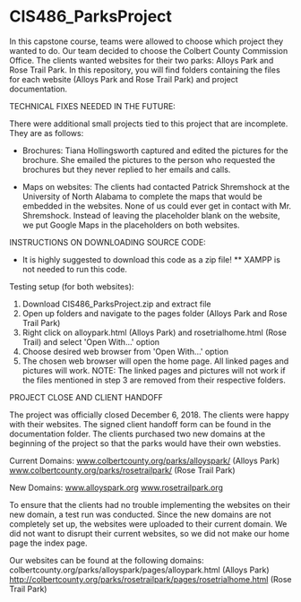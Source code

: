 # CIS486_ParksProject


In this capstone course, teams were allowed to choose which project they wanted to do. Our team decided to choose the Colbert County Commission Office. The clients wanted websites for their two parks: Alloys Park and Rose Trail Park. In this repository, you will find folders containing the files for each website (Alloys Park and Rose Trail Park) and project documentation.


TECHNICAL FIXES NEEDED IN THE FUTURE:

There were additional small projects tied to this project that are incomplete. They are as follows:
* Brochures: Tiana Hollingsworth captured and edited the pictures for the brochure. She emailed the pictures to the person who requested   the brochures but they never replied to her emails and calls.

* Maps on websites: The clients had contacted Patrick Shremshock at the University of North Alabama to complete the maps that would be embedded in the websites. None of us could ever get in contact with Mr. Shremshock. Instead of leaving the placeholder blank on the website, we put Google Maps in the placeholders on both websites.


INSTRUCTIONS ON DOWNLOADING SOURCE CODE:

* It is highly suggested to download this code as a zip file!
** XAMPP is not needed to run this code.

Testing setup (for both websites):
   1. Download CIS486_ParksProject.zip and extract file
   2. Open up folders and navigate to the pages folder (Alloys Park and Rose Trail Park)
   3. Right click on alloypark.html (Alloys Park) and rosetrialhome.html (Rose Trail) and select 'Open With...' option
   4. Choose desired web browser from 'Open With...' option
   5. The chosen web browser will open the home page. All linked pages and pictures will work.
   NOTE: The linked pages and pictures will not work if the files mentioned in step 3 are removed from their respective folders.
   
   

PROJECT CLOSE AND CLIENT HANDOFF

The project was officially closed December 6, 2018. The clients were happy with their websites. The signed client handoff form can be found in the documentation folder. The clients purchased two new domains at the beginning of the project so that the parks would have their own websties.

Current Domains:
www.colbertcounty.org/parks/alloyspark/ (Alloys Park)
www.colbertcounty.org/parks/rosetrailpark/ (Rose Trail Park)

New Domains:
www.alloyspark.org
www.rosetrailpark.org

To ensure that the clients had no trouble implementing the websites on their new domain, a test run was conducted. Since the new domains are not completely set up, the websites were uploaded to their current domain. We did not want to disrupt their current websites, so we did not make our home page the index page. 

Our websites can be found at the following domains: 
colbertcounty.org/parks/alloyspark/pages/alloypark.html (Alloys Park)
http://colbertcounty.org/parks/rosetrailpark/pages/rosetrialhome.html (Rose Trail Park)
